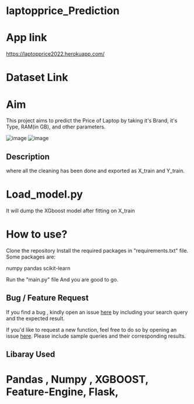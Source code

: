 # laptopprice_Prediction
# App link
https://laptopprice2022.herokuapp.com/

# Dataset Link

# Aim

This project aims to predict the Price of Laptop by taking it's Brand, it's Type, RAM(in GB), and other parameters.

![image](https://user-images.githubusercontent.com/37711056/151305368-fb4e1d44-4566-45a8-aa7e-27dc7e01dd87.png)
![image](https://user-images.githubusercontent.com/37711056/151312856-059b208c-97fc-4ed3-8694-1e1a04738539.png)

## Description
   where all the cleaning has been done and exported as X_train and Y_train.

# Load_model.py 
It will dump the XGboost model after fitting on X_train


# How to use?

Clone the repository
Install the required packages in "requirements.txt" file.
Some packages are:

numpy
pandas
scikit-learn

Run the "main.py" file And you are good to go.

 




## Bug / Feature Request
If you find a bug , kindly open an issue [here](https://github.com/tarunsinghkanwar/laptopprice_Prediction/issues/new) by including your search query and the expected result.

If you'd like to request a new function, feel free to do so by opening an issue [here](https://github.com/tarunsinghkanwar/laptopprice_Prediction/issues/new). Please include sample queries and their corresponding results.

## Libaray Used
#  Pandas , Numpy , XGBOOST, Feature-Engine, Flask,



